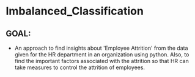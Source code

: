 # Imbalanced_Classification

## GOAL:
- An approach to find insights about 'Employee Attrition' from the data given for the HR department in an organization using python. Also, to find the important factors associated with the attrition so that HR can take measures to control the attrition of employees.


